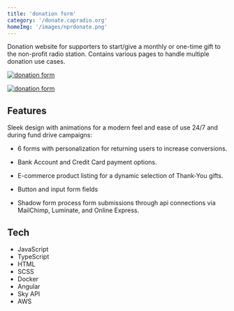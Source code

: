 ```yaml
---
title: 'donation form'
category: '/donate.capradio.org'
homeImg: '/images/nprdonate.png'
---
```


 Donation website for supporters to start/give a monthly or one-time gift to the non-profit radio station. Contains various pages to handle multiple donation use cases.

[![donation form](/images/capDF.png "donation form")](https://donate.capradio.org/)

[![donation form](/images/personalDonate.png "donation form")](https://donate.capradio.org/additional)

## Features
Sleek design with animations for a modern feel and ease of use 24/7 and during fund drive campaigns:

- 6 forms with personalization for returning users to increase conversions.
- Bank Account and Credit Card payment options.
- E-commerce product listing for a dynamic selection of Thank-You gifts.

- Button and input form fields

- Shadow form process form submissions through api connections via MailChimp, Luminate, and Online Express.

## Tech
- JavaScript
- TypeScript
- HTML
- SCSS
- Docker
- Angular
- Sky API
- AWS
